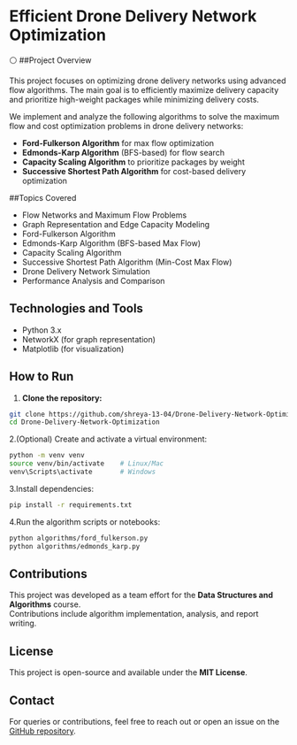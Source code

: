 # Efficient Drone Delivery Network Optimization

⚪
##Project Overview

This project focuses on optimizing drone delivery networks using advanced flow algorithms. The main goal is to efficiently maximize delivery capacity and prioritize high-weight packages while minimizing delivery costs.

We implement and analyze the following algorithms to solve the maximum flow and cost optimization problems in drone delivery networks:

- **Ford-Fulkerson Algorithm** for max flow optimization  
- **Edmonds-Karp Algorithm** (BFS-based) for flow search  
- **Capacity Scaling Algorithm** to prioritize packages by weight  
- **Successive Shortest Path Algorithm** for cost-based delivery optimization

##Topics Covered

- Flow Networks and Maximum Flow Problems
- Graph Representation and Edge Capacity Modeling
- Ford-Fulkerson Algorithm
- Edmonds-Karp Algorithm (BFS-based Max Flow)
- Capacity Scaling Algorithm
- Successive Shortest Path Algorithm (Min-Cost Max Flow)
- Drone Delivery Network Simulation
- Performance Analysis and Comparison

## Technologies and Tools

- Python 3.x  
- NetworkX (for graph representation)  
- Matplotlib (for visualization)  

## How to Run

1. **Clone the repository:**

```bash
git clone https://github.com/shreya-13-04/Drone-Delivery-Network-Optimization.git
cd Drone-Delivery-Network-Optimization
```

2.(Optional) Create and activate a virtual environment:

```bash
python -m venv venv
source venv/bin/activate    # Linux/Mac
venv\Scripts\activate       # Windows
```

3.Install dependencies:
```bash
pip install -r requirements.txt
```
4.Run the algorithm scripts or notebooks:

```bash
python algorithms/ford_fulkerson.py
python algorithms/edmonds_karp.py
```

## Contributions

This project was developed as a team effort for the **Data Structures and Algorithms** course.  
Contributions include algorithm implementation, analysis, and report writing.

## License

This project is open-source and available under the **MIT License**.

## Contact

For queries or contributions, feel free to reach out or open an issue on the [GitHub repository](https://github.com/shreya-13-04/Drone-Delivery-Network-Optimization).

